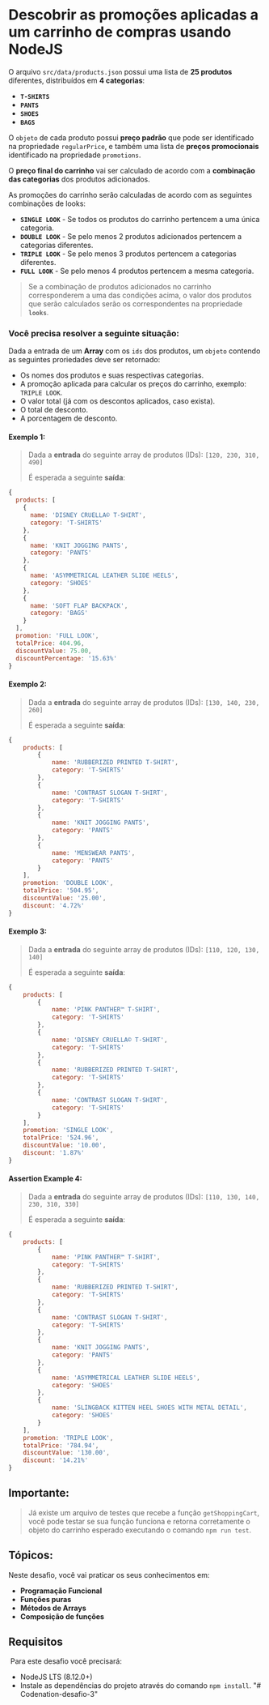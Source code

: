 # Descobrir as promoções aplicadas a um carrinho de compras usando NodeJS

O arquivo `src/data/products.json` possui uma lista de **25 produtos** diferentes,
distribuídos em **4 categorias**:

-  **`T-SHIRTS`**
-  **`PANTS`**
-  **`SHOES`**
-  **`BAGS`**

O `objeto` de cada produto possui **preço padrão** que pode ser identificado na propriedade `regularPrice`, e também  uma lista de **preços promocionais** identificado na propriedade `promotions`.

O **preço final do carrinho** vai ser calculado de acordo com a **combinação das categorias** dos produtos adicionados.

As promoções do carrinho serão calculadas de acordo com as seguintes combinações de looks:
* **`SINGLE LOOK`** - Se todos os produtos do carrinho pertencem a uma única categoria.
* **`DOUBLE LOOK`** - Se pelo menos 2 produtos adicionados pertencem a categorias diferentes.
* **`TRIPLE LOOK`**  - Se pelo menos 3 produtos pertencem a categorias diferentes.
* **`FULL LOOK`** - Se pelo menos 4 produtos pertencem a mesma categoria.

> Se a combinação de produtos adicionados no carrinho corresponderem a uma das condições acima, o valor dos produtos que serão calculados serão os correspondentes na propriedade **`looks`**.

### Você precisa resolver a seguinte situação:
Dada a entrada de um **Array** com os `ids` dos produtos, um `objeto` contendo as seguintes proriedades deve ser retornado:

 - Os nomes dos produtos e suas respectivas categorias.
 - A promoção aplicada para calcular os preços do carrinho, exemplo: `TRIPLE LOOK`.
 - O valor total (já com os descontos aplicados, caso exista).
 - O total de desconto.
 - A porcentagem de desconto.

#### Exemplo 1:

> Dada a **entrada** do seguinte array de produtos (IDs): `[120, 230, 310, 490]`
>
> É esperada a seguinte **saída**:
```javascript
{
  products: [
    {
      name: 'DISNEY CRUELLA© T-SHIRT',
      category: 'T-SHIRTS'
    },
    {
      name: 'KNIT JOGGING PANTS',
      category: 'PANTS'
    },
    {
      name: 'ASYMMETRICAL LEATHER SLIDE HEELS',
      category: 'SHOES'
    },
    {
      name: 'SOFT FLAP BACKPACK',
      category: 'BAGS'
    }
  ],
  promotion: 'FULL LOOK',
  totalPrice: 404.96,
  discountValue: 75.00,
  discountPercentage: '15.63%'
}
```

#### Exemplo 2:

> Dada a **entrada** do seguinte array de produtos (IDs): `[130, 140, 230, 260]`
>
> É esperada a seguinte **saída**:
```javascript
{
    products: [
		{
            name: 'RUBBERIZED PRINTED T-SHIRT',
            category: 'T-SHIRTS'
        },
		{
            name: 'CONTRAST SLOGAN T-SHIRT',
            category: 'T-SHIRTS'
        },
		{
            name: 'KNIT JOGGING PANTS',
            category: 'PANTS'
        },
		{
            name: 'MENSWEAR PANTS',
            category: 'PANTS'
        }
	],
    promotion: 'DOUBLE LOOK',
	totalPrice: '504.95',
	discountValue: '25.00',
	discount: '4.72%'
}
```

#### Exemplo 3:

> Dada a **entrada** do seguinte array de produtos (IDs): `[110, 120, 130, 140]`
>
> É esperada a seguinte **saída**:
```javascript
{
    products: [
        {
            name: 'PINK PANTHER™ T-SHIRT',
            category: 'T-SHIRTS'
        },
        {
            name: 'DISNEY CRUELLA© T-SHIRT',
            category: 'T-SHIRTS'
        },
        {
            name: 'RUBBERIZED PRINTED T-SHIRT',
            category: 'T-SHIRTS'
        },
        {
            name: 'CONTRAST SLOGAN T-SHIRT',
            category: 'T-SHIRTS'
        }
    ],
    promotion: 'SINGLE LOOK',
    totalPrice: '524.96',
    discountValue: '10.00',
    discount: '1.87%'
}
```

#### Assertion Example 4:

> Dada a **entrada** do seguinte array de produtos (IDs): `[110, 130, 140, 230, 310, 330]`
>
> É esperada a seguinte **saída**:
```javascript
{
    products: [
        {
            name: 'PINK PANTHER™ T-SHIRT',
            category: 'T-SHIRTS'
        },
        {
            name: 'RUBBERIZED PRINTED T-SHIRT',
            category: 'T-SHIRTS'
        },
        {
            name: 'CONTRAST SLOGAN T-SHIRT',
            category: 'T-SHIRTS'
        },
        {
            name: 'KNIT JOGGING PANTS',
            category: 'PANTS'
        },
        {
            name: 'ASYMMETRICAL LEATHER SLIDE HEELS',
            category: 'SHOES'
        },
        {
            name: 'SLINGBACK KITTEN HEEL SHOES WITH METAL DETAIL',
            category: 'SHOES'
        }
    ],
    promotion: 'TRIPLE LOOK',
    totalPrice: '784.94',
    discountValue: '130.00',
    discount: '14.21%'
}
```

## Importante:
> Já existe um arquivo de testes que recebe a função `getShoppingCart`, você pode testar se sua função funciona e retorna corretamente o objeto do carrinho esperado executando o comando `npm run test`.

## Tópicos:
Neste desafio, você vai praticar os seus conhecimentos em:
- **Programação Funcional**
- **Funções puras**
- **Métodos de Arrays**
- **Composição de funções**

## Requisitos
​
Para este desafio você precisará:
- NodeJS LTS (8.12.0+)
- Instale as dependências do projeto através do comando `npm install`.
"# Codenation-desafio-3" 

